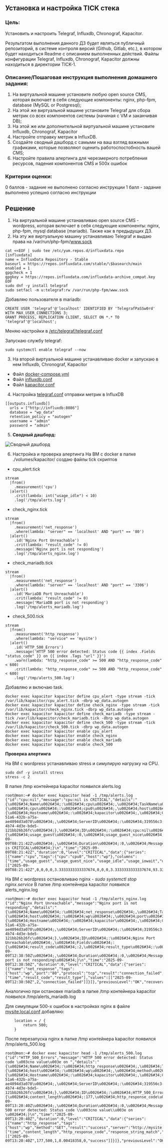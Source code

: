 ## Установка и настройка TICK стека

### Цель:
Установить и настроить Telegraf, Influxdb, Chronograf, Kapacitor.

Результатом выполнения данного ДЗ будет являться публичный репозиторий, в системе контроля версий (Github, Gitlab, etc.), в котором будет находиться Readme с описанием выполненных действий. Файлы конфигурации Telegraf, Influxdb, Chronograf, Kapacitor должны находиться в директории TICK-1.

### Описание/Пошаговая инструкция выполнения домашнего задания:
1. На виртуальной машине установите любую open source CMS, которая включает в себя следующие компоненты: nginx, php-fpm, database (MySQL or Postgresql);
2. На этой же виртуальной машине установите Telegraf для сбора метрик со всех компонентов системы (начиная с VM и заканчивая DB);
3. На этой же или дополнительной виртуальной машине установите Influxdb, Chronograf, Kapacitor
4. Настройте отправку метрик в InfluxDB.
5. Создайте сводный дашборд с самыми на ваш взгляд важными графиками, которые позволяют оценить работоспостобность вашей CMS;
6. Настройте правила алертинга для черезмерного потребления ресурсов, падения компонентов CMS и 500х ошибок

### Критерии оценки:
0 баллов - задание не выполнено согласно инструкции
1 балл - задание выполнено успешно согласно инструкции

## Решение 

1. На виртуальной машине устанавливаю open source CMS - wordpress, которая включает в себя следующие компоненты: nginx, php-fpm, mysql database (mariadb). Также как в предыдущих ДЗ.
2. На эту же виртуальную машину устанавливаю Telegraf и выдаю права на /var/run/php-fpm/www.sock
```
cat <<EOF | sudo tee /etc/yum.repos.d/influxdata.repo
[influxdata]
name = InfluxData Repository - Stable
baseurl = https://repos.influxdata.com/stable/\$basearch/main
enabled = 1
gpgcheck = 1
gpgkey = https://repos.influxdata.com/influxdata-archive_compat.key
EOF
sudo dnf -y install telegraf
sudo setfacl -m u:telegraf:rw /var/run/php-fpm/www.sock
```
Добавляю пользователя в mariadb:
```
CREATE USER 'telegraf'@'localhost' IDENTIFIED BY 'TelegrafPaSSw0rd' WITH MAX_USER_CONNECTIONS 3;
GRANT PROCESS, REPLICATION CLIENT, SELECT ON *.* TO 'telegraf'@'localhost';
```

Меняю настройки в [/etc/telegraf/telegraf.conf](/TICK1/telegraf.conf)  
  
Запускаю службу telegraf:
```
sudo systemctl enable telegraf --now
```
3. На второй виртуальной машине устанавливаю docker и запускаю в нем Influxdb, Chronograf, Kapacitor
* Файл [docker-compose.yml](/TICK1/docker-compose.yml)
* Файл [influxdb.conf](/TICK1/influxdb.conf)
* Файл [kapacitor.conf](/TICK1/kapacitor.conf)

4. Настройка [telegraf.conf](/TICK1/telegraf.conf)  отправки метрик в InfluxDB
```
[[outputs.influxdb]]
  urls = ["http://influxdb:8086"]
  database = "wp_data"
  retention_policy = "autogen"
  username = "admin"
  password = "admin"
```

5. **Cводный дашборд:**

![Cводный дашборд](/TICK1/dashboard.png "Cводный дашборд.")

6. Настройка и проверка алертинга
На ВМ с docker в папке ./volumes/kapacitor/ создаю файлы tick скриптов
* cpu_alert.tick
```
stream
  |from()
    .measurement('cpu')
  |alert()
    .crit(lambda: int("usage_idle") < 10)
    .log('/tmp/alerts.log')
```
* check_nginx.tick
```
stream
  |from()
    .measurement('net_response')
    .where(lambda: "server" == 'localhost' AND "port" == '80')
  |alert()
    .id('Nginx Port Unreachable')
    .crit(lambda: "result_code" != 0)
    .message('Nginx port is not responding')
    .log('/tmp/alerts_nginx.log')
```
* check_mariadb.tick
```
stream
  |from()
    .measurement('net_response')
    .where(lambda: "server" == 'localhost' AND "port" == '3306')
  |alert()
    .id('MariaDB Port Unreachable')
    .crit(lambda: "result_code" != 0)
    .message('MariaDB port is not responding')
    .log('/tmp/alerts_mariadb.log')
```
* check_500.tick
```
stream
  |from()
    .measurement('http_response')
    .where(lambda: "service" == 'mysite')
  |alert()
    .id('HTTP_500_Errors')
    .message('HTTP 500 error detected: Status code {{ index .Fields "status_code" }} on {{ index .Tags "url" }}')
    .warn(lambda: "http_response_code" >= 500 AND "http_response_code" < 600)
    .crit(lambda: "http_response_code" >= 500 AND "http_response_code" < 600)
    .log('/tmp/alerts_500.log')
```
Добавляю и включаю task.
```
docker exec kapacitor kapacitor define cpu_alert -type stream -tick /var/lib/kapacitor/cpu_alert.tick -dbrp wp_data.autogen
docker exec kapacitor kapacitor define check_nginx -type stream -tick /var/lib/kapacitor/check_nginx.tick -dbrp wp_data.autogen
docker exec kapacitor kapacitor define check_mariadb -type stream -tick /var/lib/kapacitor/check_mariadb.tick -dbrp wp_data.autogen
docker exec kapacitor kapacitor define check_500 -type stream -tick /var/lib/kapacitor/check_500.tick -dbrp wp_data.autogen
docker exec kapacitor kapacitor enable cpu_alert
docker exec kapacitor kapacitor enable check_nginx
docker exec kapacitor kapacitor enable check_mariadb
docker exec kapacitor kapacitor enable check_500
```

**Проверка алертинга**

На ВМ c wordpress устанавливаю stress и симулирую нагрузку на CPU.
```
sudo dnf -y install stress
stress -c 2
```
В папке /tmp контейнера kapacitor появился alerts.log 
```
root@mon:~# docker exec kapacitor head -1 /tmp/alerts.log
{"id":"cpu:nil","message":"cpu:nil is CRITICAL","details":"{\u0026#34;Name\u0026#34;:\u0026#34;cpu\u0026#34;,\u0026#34;TaskName\u0026#34;:\u0026#34;cpu_alert\u0026#34;,\u0026#34;Group\u0026#34;:\u0026#34;nil\u0026#34;,\u0026#34;Tags\u0026#34;:{\u0026#34;cpu\u0026#34;:\u0026#34;cpu0\u0026#34;,\u0026#34;host\u0026#34;:\u0026#34;wp\u0026#34;},\u0026#34;ServerInfo\u0026#34;:{\u0026#34;Hostname\u0026#34;:\u0026#34;kapacitor\u0026#34;,\u0026#34;ClusterID\u0026#34;:\u0026#34;3afa279c-51a6-432b-a75a-ae4094d3a078\u0026#34;,\u0026#34;ServerID\u0026#34;:\u0026#34;319556c3-4b74-4d3e-bde5-121bb26b26fc\u0026#34;},\u0026#34;ID\u0026#34;:\u0026#34;cpu:nil\u0026#34;,\u0026#34;Fields\u0026#34;:{\u0026#34;usage_guest\u0026#34;:0,\u0026#34;usage_guest_nice\u0026#34;:0,\u0026#34;usage_idle\u0026#34;:0,\u0026#34;usage_iowait\u0026#34;:0,\u0026#34;usage_irq\u0026#34;:3.3333333333337674,\u0026#34;usage_nice\u0026#34;:0,\u0026#34;usage_softirq\u0026#34;:0,\u0026#34;usage_steal\u0026#34;:0,\u0026#34;usage_system\u0026#34;:3.3333333333337674,\u0026#34;usage_user\u0026#34;:93.3333333333475},\u0026#34;Level\u0026#34;:\u0026#34;CRITICAL\u0026#34;,\u0026#34;Time\u0026#34;:\u0026#34;2025-09-09T08:21:42Z\u0026#34;,\u0026#34;Duration\u0026#34;:0,\u0026#34;Message\u0026#34;:\u0026#34;cpu:nil is CRITICAL\u0026#34;}\n","time":"2025-09-09T08:21:42Z","duration":0,"level":"CRITICAL","data":{"series":[{"name":"cpu","tags":{"cpu":"cpu0","host":"wp"},"columns":["time","usage_guest","usage_guest_nice","usage_idle","usage_iowait","usage_irq","usage_nice","usage_softirq","usage_steal","usage_system","usage_user"],"values":[["2025-09-09T08:21:42Z",0,0,0,0,3.3333333333337674,0,0,0,3.3333333333337674,93.3333333333475]]}]},"previousLevel":"OK","recoverable":true}
```

На ВМ c wordpress остановливаю nginx - *sudo systemctl stop nginx.service*
В папке /tmp контейнера kapacitor появился alerts_nginx.log
```
root@mon:~# docker exec kapacitor head -1 /tmp/alerts_nginx.log
{"id":"Nginx Port Unreachable","message":"Nginx port is not responding","details":"{\u0026#34;Name\u0026#34;:\u0026#34;net_response\u0026#34;,\u0026#34;TaskName\u0026#34;:\u0026#34;check_nginx\u0026#34;,\u0026#34;Group\u0026#34;:\u0026#34;nil\u0026#34;,\u0026#34;Tags\u0026#34;:{\u0026#34;host\u0026#34;:\u0026#34;wp\u0026#34;,\u0026#34;port\u0026#34;:\u0026#34;80\u0026#34;,\u0026#34;protocol\u0026#34;:\u0026#34;tcp\u0026#34;,\u0026#34;result\u0026#34;:\u0026#34;connection_failed\u0026#34;,\u0026#34;server\u0026#34;:\u0026#34;localhost\u0026#34;},\u0026#34;ServerInfo\u0026#34;:{\u0026#34;Hostname\u0026#34;:\u0026#34;kapacitor\u0026#34;,\u0026#34;ClusterID\u0026#34;:\u0026#34;3afa279c-51a6-432b-a75a-ae4094d3a078\u0026#34;,\u0026#34;ServerID\u0026#34;:\u0026#34;319556c3-4b74-4d3e-bde5-121bb26b26fc\u0026#34;},\u0026#34;ID\u0026#34;:\u0026#34;Nginx Port Unreachable\u0026#34;,\u0026#34;Fields\u0026#34;:{\u0026#34;result_code\u0026#34;:2,\u0026#34;result_type\u0026#34;:\u0026#34;connection_failed\u0026#34;},\u0026#34;Level\u0026#34;:\u0026#34;CRITICAL\u0026#34;,\u0026#34;Time\u0026#34;:\u0026#34;2025-09-09T12:38:50Z\u0026#34;,\u0026#34;Duration\u0026#34;:0,\u0026#34;Message\u0026#34;:\u0026#34;Nginx port is not responding\u0026#34;}\n","time":"2025-09-09T12:38:50Z","duration":0,"level":"CRITICAL","data":{"series":[{"name":"net_response","tags":{"host":"wp","port":"80","protocol":"tcp","result":"connection_failed","server":"localhost"},"columns":["time","result_code","result_type"],"values":[["2025-09-09T12:38:50Z",2,"connection_failed"]]}]},"previousLevel":"OK","recoverable":true}
```

Аналогично при остановке mariadb в папке /tmp контейнера kapacitor появился  /tmp/alerts_mariadb.log

Для симуляции 500-х ошибок в настройках nginx в файле [mysite.local.conf](/TICK1//withVagrant/files/mysite.local.conf) добавляю:
```
    location = / {
        return 500;
    }
```
После перезапуска nginx в папке /tmp контейнера kapacitor появился  /tmp/alerts_500.log
```
root@mon:~# docker exec kapacitor head -1 /tmp/alerts_500.log
{"id":"HTTP_500_Errors","message":"HTTP 500 error detected: Status code \u003cno value\u003e on ","details":"{\u0026#34;Name\u0026#34;:\u0026#34;http_response\u0026#34;,\u0026#34;TaskName\u0026#34;:\u0026#34;check_500\u0026#34;,\u0026#34;Group\u0026#34;:\u0026#34;nil\u0026#34;,\u0026#34;Tags\u0026#34;:{\u0026#34;host\u0026#34;:\u0026#34;wp\u0026#34;,\u0026#34;method\u0026#34;:\u0026#34;GET\u0026#34;,\u0026#34;result\u0026#34;:\u0026#34;success\u0026#34;,\u0026#34;server\u0026#34;:\u0026#34;http://mysite.local:80\u0026#34;,\u0026#34;service\u0026#34;:\u0026#34;mysite\u0026#34;,\u0026#34;status_code\u0026#34;:\u0026#34;500\u0026#34;},\u0026#34;ServerInfo\u0026#34;:{\u0026#34;Hostname\u0026#34;:\u0026#34;kapacitor\u0026#34;,\u0026#34;ClusterID\u0026#34;:\u0026#34;3afa279c-51a6-432b-a75a-ae4094d3a078\u0026#34;,\u0026#34;ServerID\u0026#34;:\u0026#34;319556c3-4b74-4d3e-bde5-121bb26b26fc\u0026#34;},\u0026#34;ID\u0026#34;:\u0026#34;HTTP_500_Errors\u0026#34;,\u0026#34;Fields\u0026#34;:{\u0026#34;content_length\u0026#34;:177,\u0026#34;http_response_code\u0026#34;:500,\u0026#34;response_string_match\u0026#34;:1,\u0026#34;response_time\u0026#34;:0.00418358,\u0026#34;result_code\u0026#34;:0,\u0026#34;result_type\u0026#34;:\u0026#34;success\u0026#34;},\u0026#34;Level\u0026#34;:\u0026#34;CRITICAL\u0026#34;,\u0026#34;Time\u0026#34;:\u0026#34;2025-09-09T13:20:40Z\u0026#34;,\u0026#34;Duration\u0026#34;:0,\u0026#34;Message\u0026#34;:\u0026#34;HTTP 500 error detected: Status code \\u003cno value\\u003e on \u0026#34;}\n","time":"2025-09-09T13:20:40Z","duration":0,"level":"CRITICAL","data":{"series":[{"name":"http_response","tags":{"host":"wp","method":"GET","result":"success","server":"http://mysite.local:80","service":"mysite","status_code":"500"},"columns":["time","content_length","http_response_code","response_string_match","response_time","result_code","result_type"],"values":[["2025-09-09T13:20:40Z",177,500,1,0.00418358,0,"success"]]}]},"previousLevel":"OK","recoverable":true}
```